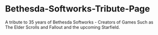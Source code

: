 # Bethesda-Softworks-Tribute-Page
A tribute to 35 years of Bethesda Softworks - Creators of Games Such as The Elder Scrolls and Fallout and the upcoming Starfield.
